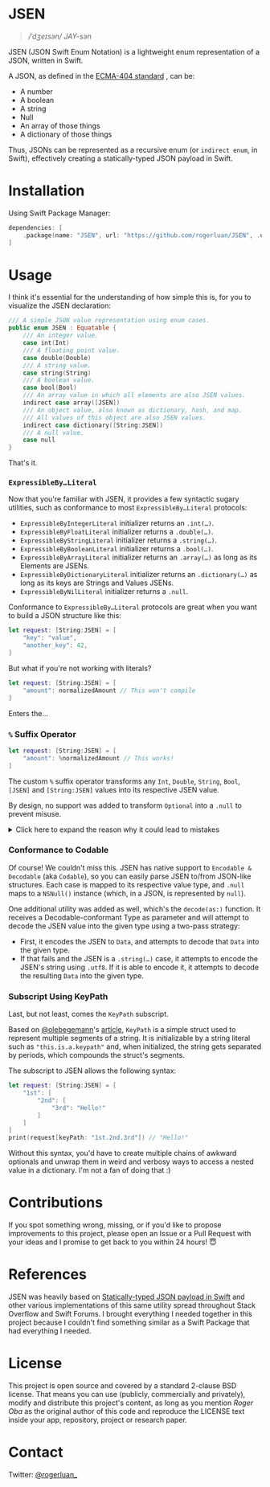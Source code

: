 # JSEN

> _/ˈdʒeɪsən/ JAY-sən_

JSEN (JSON Swift Enum Notation) is a lightweight enum representation of a JSON, written in Swift.

A JSON, as defined in the [ECMA-404 standard](https://www.json.org) , can be:

- A number
- A boolean
- A string
- Null
- An array of those things
- A dictionary of those things

Thus, JSONs can be represented as a recursive enum (or `indirect enum`, in Swift), effectively creating a statically-typed JSON payload in Swift.

# Installation

Using Swift Package Manager:

```swift
dependencies: [
    .package(name: "JSEN", url: "https://github.com/rogerluan/JSEN", .upToNextMajor(from: "1.0.0")),
]
```

# Usage

I think it's essential for the understanding of how simple this is, for you to visualize the JSEN declaration:

```swift
/// A simple JSON value representation using enum cases.
public enum JSEN : Equatable {
    /// An integer value.
    case int(Int)
    /// A floating point value.
    case double(Double)
    /// A string value.
    case string(String)
    /// A boolean value.
    case bool(Bool)
    /// An array value in which all elements are also JSEN values.
    indirect case array([JSEN])
    /// An object value, also known as dictionary, hash, and map.
    /// All values of this object are also JSEN values.
    indirect case dictionary([String:JSEN])
    /// A null value.
    case null
}
```

That's it.

### `ExpressibleBy…Literal`

Now that you're familiar with JSEN, it provides a few syntactic sugary utilities, such as conformance to most `ExpressibleBy…Literal` protocols:

- `ExpressibleByIntegerLiteral` initializer returns an `.int(…)`.
- `ExpressibleByFloatLiteral` initializer returns a `.double(…)`.
- `ExpressibleByStringLiteral` initializer returns a  `.string(…)`.
- `ExpressibleByBooleanLiteral` initializer returns a `.bool(…)`.
- `ExpressibleByArrayLiteral` initializer returns an `.array(…)` as long as its Elements are JSENs.
- `ExpressibleByDictionaryLiteral` initializer returns an `.dictionary(…)` as long as its keys are Strings and Values JSENs.
- `ExpressibleByNilLiteral` initializer returns a `.null`.

Conformance to `ExpressibleBy…Literal` protocols are great when you want to build a JSON structure like this:

```swift
let request: [String:JSEN] = [
    "key": "value",
    "another_key": 42,
]
```

But what if you're not working with literals?

```swift
let request: [String:JSEN] = [
    "amount": normalizedAmount // This won't compile
]
```

Enters the…

### `%` Suffix Operator

```swift
let request: [String:JSEN] = [
    "amount": %normalizedAmount // This works!
]
```

The custom `%` suffix operator transforms any `Int`, `Double`, `String`, `Bool`, `[JSEN]` and `[String:JSEN]` values into its respective JSEN value.


By design, no support was added to transform `Optional` into a `.null` to prevent misuse.

<details><summary>Click here to expand the reason why it could lead to mistakes</summary>
<p>

To illustrate the possible problems around an `%optionalValue` operation, picture the following scenario:

```swift
let request: [String:JSEN] = [
    "middle_name": %optionalString
]
network.post(path: "user", parameters: request)
network.put(path: "user", parameters: request)
network.patch(path: "user", parameters: request)
network.mergePatch(path: "user", parameters: request)
```

In the scenarios above, what do you think should be the RESTful expected behavior?

If the `%` operator detected a nonnull String, great. But if it detected its underlying value to be `.none` (aka `nil`), it would convert the value to `.null`, which, when encoded, would be converted to `NSNull()` (more on this below in the Codable section). As you imagine, `NSNull()` and `nil` have very different behaviors when it comes to RESTful APIs - the former might delete the key information on the database, while the latter will simply be ignored by Swift Dictionary (as if the field wasn't even there).

Hence, if you want to use an optional value, make the call explicit by using either `.null` if you know the value must be encoded into a `NSNull()` instance, or unwrap its value and wrap it around one of the non-null JSEN cases.

</p>
</details>

### Conformance to Codable

Of course! We couldn't miss this. JSEN has native support to `Encodable & Decodable` (aka `Codable`), so you can easily parse JSEN to/from JSON-like structures. Each case is mapped to its respective value type, and `.null` maps to a `NSNull()` instance (which, in a JSON, is represented by `null`).

One additional utility was added as well, which's the `decode(as:)` function. It receives a Decodable-conformant Type as parameter and will attempt to decode the JSEN value into the given type using a two-pass strategy:
- First, it encodes the JSEN to `Data`, and attempts to decode that `Data` into the given type.
- If that fails and the JSEN is a `.string(…)` case, it attempts to encode the JSEN's string using `.utf8`. If it is able to encode it, it attempts to decode the resulting `Data` into the given type.

### Subscript Using KeyPath

Last, but not least, comes the `KeyPath` subscript.

Based on [@olebegemann](https://twitter.com/olebegemann)'s [article](https://oleb.net/blog/2017/01/dictionary-key-paths), `KeyPath` is a simple struct used to represent multiple segments of a string. It is initializable by a string literal such as `"this.is.a.keypath"` and, when initialized, the string gets separated by periods, which compounds the struct's segments.

The subscript to JSEN allows the following syntax:

```swift
let request: [String:JSEN] = [
    "1st": [
        "2nd": [
            "3rd": "Hello!"
        ]
    ]
]
print(request[keyPath: "1st.2nd.3rd"]) // "Hello!"
```

Without this syntax, you'd have to create multiple chains of awkward optionals and unwrap them in weird and verbosy ways to access a nested value in a dictionary. I'm not a fan of doing that :)

# Contributions

If you spot something wrong, missing, or if you'd like to propose improvements to this project, please open an Issue or a Pull Request with your ideas and I promise to get back to you within 24 hours! 😇

# References

JSEN was heavily based on [Statically-typed JSON payload in Swift](https://jobandtalent.engineering/statically-typed-json-payload-in-swift-bd193a9e8cf2) and other various implementations of this same utility spread throughout Stack Overflow and Swift Forums. I brought everything I needed together in this project because I couldn't find something similar as a Swift Package that had everything I needed.

# License

This project is open source and covered by a standard 2-clause BSD license. That means you can use (publicly, commercially and privately), modify and distribute this project's content, as long as you mention *Roger Oba* as the original author of this code and reproduce the LICENSE text inside your app, repository, project or research paper.

# Contact

Twitter: [@rogerluan_](https://twitter.com/rogerluan_)
